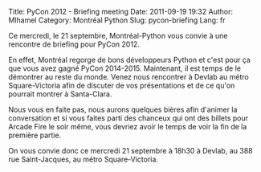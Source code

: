 Title: PyCon 2012 - Briefing meeting
Date: 2011-09-19 19:32
Author: Mlhamel
Category: Montréal Python
Slug: pycon-briefing
Lang: fr

Ce mercredi, le 21 septembre, Montréal-Python vous convie à une
rencontre de briefing pour PyCon 2012.

En effet, Montréal regorge de bons développeurs Python et c'est pour ça
que vous avez gagné PyCon 2014-2015. Maintenant, il est temps de le
démontrer au reste du monde. Venez nous rencontrer à Devlab au métro
Square-Victoria afin de discuter de vos présentations et de ce qu'on
pourrait montrer à Santa-Clara.

Nous vous en faite pas, nous aurons quelques bières afin d'animer la
conversation et si vous faites parti des chanceux qui ont des billets
pour Arcade Fire le soir même, vous devriez avoir le temps de voir la
fin de la première partie.

On vous convie donc ce mercredi 21 septembre à 18h30 à Devlab, au 388
rue Saint-Jacques, au métro Square-Victoria.

 <!--:-->
